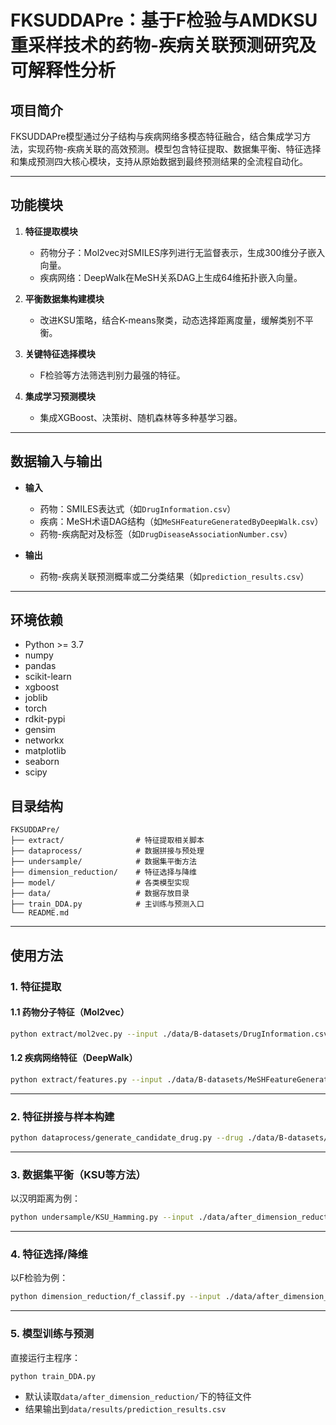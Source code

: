 # FKSUDDAPre：基于F检验与AMDKSU重采样技术的药物-疾病关联预测研究及可解释性分析

## 项目简介
FKSUDDAPre模型通过分子结构与疾病网络多模态特征融合，结合集成学习方法，实现药物-疾病关联的高效预测。模型包含特征提取、数据集平衡、特征选择和集成预测四大核心模块，支持从原始数据到最终预测结果的全流程自动化。

---

## 功能模块
1. **特征提取模块**  
   - 药物分子：Mol2vec对SMILES序列进行无监督表示，生成300维分子嵌入向量。
   - 疾病网络：DeepWalk在MeSH关系DAG上生成64维拓扑嵌入向量。

2. **平衡数据集构建模块**  
   - 改进KSU策略，结合K-means聚类，动态选择距离度量，缓解类别不平衡。

3. **关键特征选择模块**  
   - F检验等方法筛选判别力最强的特征。

4. **集成学习预测模块**  
   - 集成XGBoost、决策树、随机森林等多种基学习器。

---

## 数据输入与输出
- **输入**  
  - 药物：SMILES表达式（如`DrugInformation.csv`）
  - 疾病：MeSH术语DAG结构（如`MeSHFeatureGeneratedByDeepWalk.csv`）
  - 药物-疾病配对及标签（如`DrugDiseaseAssociationNumber.csv`）

- **输出**  
  - 药物-疾病关联预测概率或二分类结果（如`prediction_results.csv`）

---

## 环境依赖
- Python >= 3.7
- numpy
- pandas
- scikit-learn
- xgboost
- joblib
- torch
- rdkit-pypi
- gensim
- networkx
- matplotlib
- seaborn
- scipy


## 目录结构
```
FKSUDDAPre/
├── extract/                # 特征提取相关脚本
├── dataprocess/            # 数据拼接与预处理
├── undersample/            # 数据集平衡方法
├── dimension_reduction/    # 特征选择与降维
├── model/                  # 各类模型实现
├── data/                   # 数据存放目录
├── train_DDA.py            # 主训练与预测入口
└── README.md
```

---

## 使用方法

### 1. 特征提取
#### 1.1 药物分子特征（Mol2vec）
```bash
python extract/mol2vec.py --input ./data/B-datasets/DrugInformation.csv --output ./data/B-datasets/feature_extraction/Drug_mol2vec.csv
```

#### 1.2 疾病网络特征（DeepWalk）
```bash
python extract/features.py --input ./data/B-datasets/MeSHFeatureGeneratedByDeepWalk.csv --output ./data/B-datasets/feature_extraction/NEWDiseaseFeature.csv
```

---

### 2. 特征拼接与样本构建
```bash
python dataprocess/generate_candidate_drug.py --drug ./data/B-datasets/feature_extraction/Drug_mol2vec.csv --disease ./data/B-datasets/feature_extraction/NEWDiseaseFeature.csv --pairs ./data/B-datasets/DrugDiseaseAssociationNumber.csv --output ./data/after_dimension_reduction/merged_features.csv
```

---

### 3. 数据集平衡（KSU等方法）
以汉明距离为例：
```bash
python undersample/KSU_Hamming.py --input ./data/after_dimension_reduction/merged_features.csv --output ./data/after_dimension_reduction/KSU_Hamming_balanced.csv
```

---

### 4. 特征选择/降维
以F检验为例：
```bash
python dimension_reduction/f_classif.py --input ./data/after_dimension_reduction/KSU_Hamming_balanced.csv --output ./data/after_dimension_reduction/140/f_classif_KSU_Hamming140.csv
```

---
### 5. 模型训练与预测
直接运行主程序：
```bash
python train_DDA.py
```
- 默认读取`data/after_dimension_reduction/`下的特征文件
- 结果输出到`data/results/prediction_results.csv`

